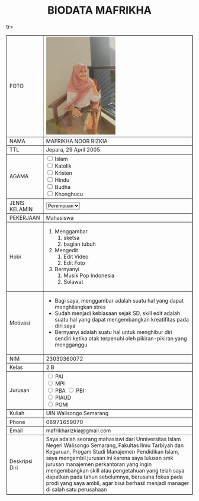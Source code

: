 <!DOCTYPE html>
<html>
<head>
<title>BIODATA MAFRIKHA</title>
</head>
<body>
<h1 align="center">BIODATA MAFRIKHA</h1>
<table width="745" border="1" cellspacing="0" cellpadding="5" align="center">
<td>FOTO</td>
<td> <img src="MAFRIKHA.jpeg"200px" height="265px"></td>

</tr>
<tr>
<td>NAMA</td>
<td>MAFRIKHA NOOR RIZKIA</td>
</tr>
<tr>
<td>TTL</td>
<td>Jepara, 29 April 2005</td>
</tr>
<tr>
  <td>AGAMA</td>
  <td><input type="checkbox" id="vehicle1" name="vehicle1" value="Agama 1">
    <label for="vehicle1"> Islam</label><br>
    <input type="checkbox" id="vehicle2" name="vehicle2" value="Agama 2">
    <label for="vehicle1"> Katolik</label><br>
    <input type="checkbox" id="vehicle2" name="vehicle2" value="Agama 3">
    <label for="vehicle2"> Kristen</label><br>
    <input type="checkbox" id="vehicle3" name="vehicle3" value="Agama 4">
    <label for="vehicle3"> Hindu</label><br>
    <input type="checkbox" id="vehicle1" name="vehicle1" value="Agama 5">
    <label for="vehicle1"> Budha</label><br>
    <input type="checkbox" id="vehicle2" name="vehicle2" value="Agama 6">
    <label for="vehicle2"> Khonghucu</label><br>
      </select>
      </form></td>
  </tr>
<tr>
<td>JENIS KELAMIN</td>
<td><form action="proses.php" method="get">
    <select name='jenis kelamin'>
      <option value='Perempuan'>Perempuan</option>
      <option value='Laki-Laki'>Laki-Laki</option>
    </select></form></td>
</tr>
<tr>
<td>PEKERJAAN</td>
<td>Mahasiswa</td>
</tr>
<tr>
  <td>Hobi</td>
  <td>
    <ol>
      <li>Menggambar
      <ol>
          <li>sketsa</li>
          <li>bagian tubuh</li>
          </ol>
      <li>Mengedit
      <ol>
          <li>Edit Video</li>
          <li>Edit Foto</li>
          </ol>
      <li>Bernyanyi
      <ol>
          <li>Musik Pop Indonesia</li>
          <li>Solawat</li>
          </ol>
    </ol>
  </select>
  <tr>
<td>Motivasi</td>
<td><ul>
    <li>Bagi saya, menggambar adalah suatu hal yang dapat menghilangkan stres </li>
    <li>Sudah menjadi kebiasaan sejak SD, skill edit adalah suatu hal yang dapat mengembangkan kreatifitas pada diri saya </li>
    <li>Bernyanyi adalah suatu hal untuk menghibur diri sendiri ketika otak terpenuhi oleh pikiran-pikiran yang mengganggu </li>
</ul></td>
</tr>
<tr>
<td>NIM</td>
<td>23030360072</td>
</tr>
<tr>
<td>Kelas</td>
<td>2 B</td>
</tr>
tr>
<td>Jurusan</td>
<td> <input type="radio" id="PAI" name="fav_language" value="PAI">
  <label for="PAI">PAI</label><br>
  <input type="radio" id="MPI" name="fav_language" value="MPI">
  <label for="MPI">MPI</label><br>
  <input type="radio" id="PBA" name="fav_language" value="PBA">
  <label for="PBA">PBA</label>
  <input type="radio" id="PBI" name="fav_language" value="PBI">
  <label for="PBI">PBI</label><br>
  <input type="radio" id="PIAUD" name="fav_language" value="PIAUD">
  <label for="PIAUD">PIAUD</label><br>
  <input type="radio" id="PGMI" name="fav_language" value="PGMI">
  <label for="PGMI">PGMI</label></td>
</tr>
<tr>
<td>Kuliah</td>
<td>UIN Walisongo Semarang</td>
</tr>
<tr>
<td>Phone</td>
<td>08971659070</td>
</tr>
<tr>
<td>Email</td>
<td>mafrikharizkia@gmail.com</td>
</tr>
<tr>
<td>Deskripsi Diri</td>
<td>Saya adalah seorang mahasiswi dari Unniversitas Islam Negeri Walisongo Semarang, Fakultas Ilmu Tarbiyah dan Keguruan, Progam Studi Manajemen Pendidikan Islam, saya mengambil jurusan ini karena saya lulusan smk jurusan manajemen perkantoran yang ingin mengembangkan skill atau pengetahuan yang telah saya dapatkan pada tahun sebelumnya, berusaha fokus pada prodi yang saya ambil, agar bisa berhasil menjadi manager di salah satu perusahaan  </td>
</tr>
</table>
</body>
</html>
